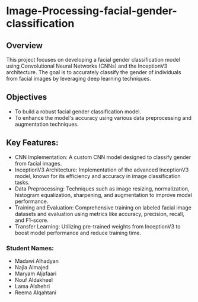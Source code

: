 # Image-Processing-facial-gender-classification
## Overview
This project focuses on developing a facial gender classification model using Convolutional Neural Networks (CNNs) and the InceptionV3 architecture. The goal is to accurately classify the gender of individuals from facial images by leveraging deep learning techniques.
## Objectives
- To build a robust facial gender classification model.
- To enhance the model's accuracy using various data preprocessing and augmentation techniques.
## Key Features:
- CNN Implementation: A custom CNN model designed to classify gender from facial images.
- InceptionV3 Architecture: Implementation of the advanced InceptionV3 model, known for its efficiency and accuracy in image classification tasks.
- Data Preprocessing: Techniques such as image resizing, normalization, histogram equalization, sharpening, and augmentation to improve model performance.
- Training and Evaluation: Comprehensive training on labeled facial image datasets and evaluation using metrics like accuracy, precision, recall, and F1-score.
- Transfer Learning: Utilizing pre-trained weights from InceptionV3 to boost model performance and reduce training time.
### Student Names:
  - Madawi Alhadyan 
  - Najla Almajed 
  - Maryam Aljafaari 
  - Nouf Aldakheel
  - Lama Alshehri 
  - Reema Alqahtani 
